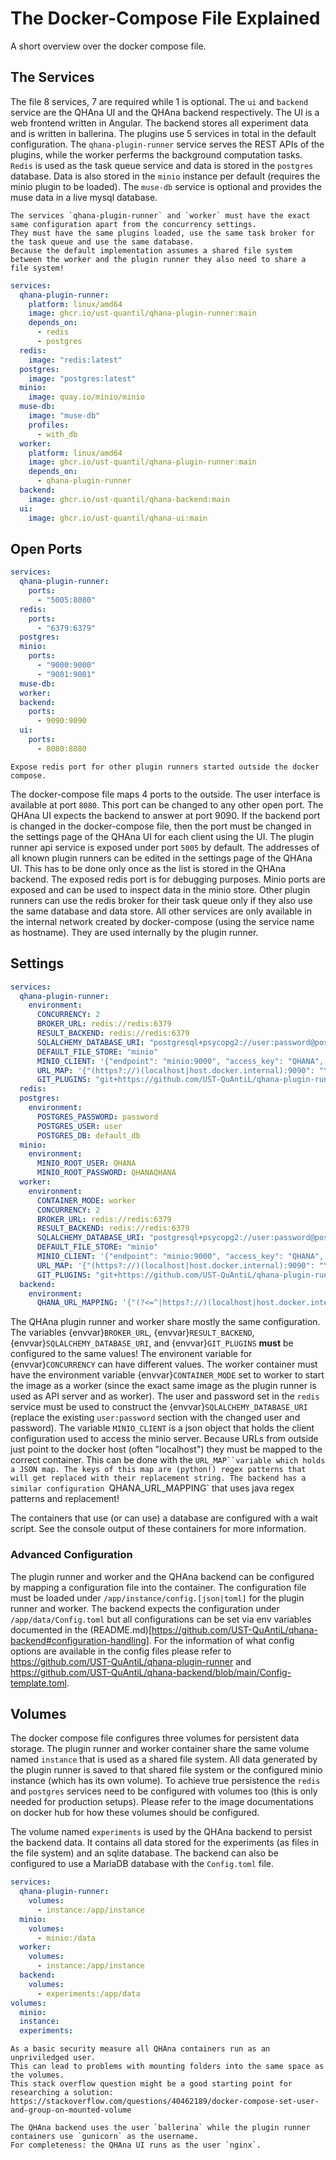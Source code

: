 # The Docker-Compose File Explained

A short overview over the docker compose file.

## The Services

The file 8 services, 7 are required while 1 is optional.
The `ui` and `backend` service are the QHAna UI and the QHAna backend respectively.
The UI is a web frontend written in Angular.
The backend stores all experiment data and is written in ballerina.
The plugins use 5 services in total in the default configuration.
The `qhana-plugin-runner` service serves the REST APIs of the plugins, while the worker perferms the background computation tasks.
`Redis` is used as the task queue service and data is stored in the `postgres` database.
Data is also stored in the `minio` instance per default (requires the minio plugin to be loaded).
The `muse-db` service is optional and provides the muse data in a live mysql database.

```{warning}
The services `qhana-plugin-runner` and `worker` must have the exact same configuration apart from the concurrency settings.
They must have the same plugins loaded, use the same task broker for the task queue and use the same database.
Because the default implementation assumes a shared file system between the worker and the plugin runner they also need to share a file system!
```


```yml
services:
  qhana-plugin-runner:
    platform: linux/amd64
    image: ghcr.io/ust-quantil/qhana-plugin-runner:main
    depends_on:
      - redis
      - postgres
  redis:
    image: "redis:latest"
  postgres:
    image: "postgres:latest"
  minio:
    image: quay.io/minio/minio 
  muse-db:
    image: "muse-db"
    profiles:
      - with_db
  worker:
    platform: linux/amd64
    image: ghcr.io/ust-quantil/qhana-plugin-runner:main
    depends_on:
      - qhana-plugin-runner
  backend:
    image: ghcr.io/ust-quantil/qhana-backend:main
  ui:
    image: ghcr.io/ust-quantil/qhana-ui:main
```


## Open Ports

```yml
services:
  qhana-plugin-runner:
    ports:
      - "5005:8080"
  redis:
    ports:
      - "6379:6379"
  postgres:
  minio:
    ports:
      - "9000:9000"
      - "9001:9001"
  muse-db:
  worker:
  backend:
    ports:
      - 9090:9090
  ui:
    ports:
      - 8080:8080
```

```{todo}
Expose redis port for other plugin runners started outside the docker compose.
```

The docker-compose file maps 4 ports to the outside.
The user interface is available at port `8080`.
This port can be changed to any other open port.
The QHAna UI expects the backend to answer at port 9090.
If the backend port is changed in the docker-compose file, then the port must be changed in the settings page of the QHAna UI for each client using the UI.
The plugin runner api service is exposed under port `5005` by default.
The addresses of all known plugin runners can be edited in the settings page of the QHAna UI.
This has to be done only once as the list is stored in the QHAna backend.
The exposed redis port is for debugging purposes.
Minio ports are exposed and can be used to inspect data in the minio store.
Other plugin runners can use the redis broker for their task queue only if they also use the same database and data store.
All other services are only available in the internal network created by docker-compose (using the service name as hostname).
They are used internally by the plugin runner.


## Settings

```yml
services:
  qhana-plugin-runner:
    environment:
      CONCURRENCY: 2
      BROKER_URL: redis://redis:6379
      RESULT_BACKEND: redis://redis:6379
      SQLALCHEMY_DATABASE_URI: "postgresql+psycopg2://user:password@postgres:5432/default_db"
      DEFAULT_FILE_STORE: "minio"
      MINIO_CLIENT: '{"endpoint": "minio:9000", "access_key": "QHANA", "secret_key": "QHANAQHANA", "secure": false}'
      URL_MAP: '{"(https?://)(localhost|host.docker.internal):9090": "\\1backend:9090"}'
      GIT_PLUGINS: "git+https://github.com/UST-QuAntiL/qhana-plugin-runner.git@main#subdirectory=/plugins"
  redis:
  postgres:
    environment:
      POSTGRES_PASSWORD: password
      POSTGRES_USER: user
      POSTGRES_DB: default_db
  minio:
    environment: 
      MINIO_ROOT_USER: QHANA
      MINIO_ROOT_PASSWORD: QHANAQHANA
  worker:
    environment:
      CONTAINER_MODE: worker
      CONCURRENCY: 2
      BROKER_URL: redis://redis:6379
      RESULT_BACKEND: redis://redis:6379
      SQLALCHEMY_DATABASE_URI: "postgresql+psycopg2://user:password@postgres:5432/default_db"
      DEFAULT_FILE_STORE: "minio"
      MINIO_CLIENT: '{"endpoint": "minio:9000", "access_key": "QHANA", "secret_key": "QHANAQHANA", "secure": false}'
      URL_MAP: '{"(https?://)(localhost|host.docker.internal):9090": "\\1backend:9090"}'
      GIT_PLUGINS: "git+https://github.com/UST-QuAntiL/qhana-plugin-runner.git@main#subdirectory=/plugins"
  backend:
    environment:
      QHANA_URL_MAPPING: '{"(?<=^|https?://)(localhost|host.docker.internal):5005": "qhana-plugin-runner:8080", "(?<=^|https?://)localhost(:[0-9]+)?": "host.docker.internal$$1"}'
```

The QHAna plugin runner and worker share mostly the same configuration.
The variables {envvar}`BROKER_URL`, {envvar}`RESULT_BACKEND`, {envvar}`SQLALCHEMY_DATABASE_URI`, and {envvar}`GIT_PLUGINS` **must** be configured to the same values!
The environent variable for {envvar}`CONCURRENCY` can have different values.
The worker container must have the environment variable {envvar}`CONTAINER_MODE` set to worker to start the image as a worker (since the exact same image as the plugin runner is used as API server and as worker).
The user and password set in the `redis` service must be used to construct the {envvar}`SQLALCHEMY_DATABASE_URI` (replace the existing `user:password` section with the changed user and password).
The variable `MINIO_CLIENT` is a json object that holds the client configuration used to access the minio server.
Because URLs from outside just point to the docker host (often "localhost") they must be mapped to the correct container.
This can be done with the `URL_MAP``variable which holds a JSON map.
The keys of this map are (python!) regex patterns that will get replaced with their replacement string.
The backend has a similar configuration `QHANA_URL_MAPPING` that uses java regex patterns and replacement!

The containers that use (or can use) a database are configured with a wait script.
See the console output of these containers for more information.


### Advanced Configuration

The plugin runner and worker and the QHAna backend can be configured by mapping a configuration file into the container.
The configuration file must be loaded under `/app/instance/config.[json|toml]` for the plugin runner and worker.
The backend expects the configuration under `/app/data/Config.toml` but all configurations can be set via env variables documented in the (README.md)[https://github.com/UST-QuAntiL/qhana-backend#configuration-handling].
For the information of what config options are available in the config files please refer to <https://github.com/UST-QuAntiL/qhana-plugin-runner> and <https://github.com/UST-QuAntiL/qhana-backend/blob/main/Config-template.toml>.


## Volumes

The docker compose file configures three volumes for persistent data storage.
The plugin runner and worker container share the same volume named `instance` that is used as a shared file system.
All data generated by the plugin runner is saved to that shared file system or the configured minio instance (which has its own volume).
To achieve true persistence the `redis` and `postgres` services need to be configured with volumes too (this is only needed for production setups).
Please refer to the image documentations on docker hub for how these volumes should be configured.

The volume named `experiments` is used by the QHAna backend to persist the backend data.
It contains all data stored for the experiments (as files in the file system) and an sqlite database.
The backend can also be configured to use a MariaDB database with the `Config.toml` file.

```yml
services:
  qhana-plugin-runner:
    volumes:
      - instance:/app/instance
  minio:
    volumes:
      - minio:/data
  worker:
    volumes:
      - instance:/app/instance
  backend:
    volumes:
      - experiments:/app/data
volumes:
  minio:
  instance:
  experiments:
```

```{hint}
As a basic security measure all QHAna containers run as an unpriviledged user.
This can lead to problems with mounting folders into the same space as the volumes.
This stack overflow question might be a good starting point for researching a solution: https://stackoverflow.com/questions/40462189/docker-compose-set-user-and-group-on-mounted-volume

The QHAna backend uses the user `ballerina` while the plugin runner containers use `gunicorn` as the username.
For completeness: the QHAna UI runs as the user `nginx`.
```

